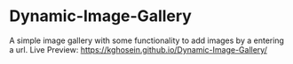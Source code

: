 # Dynamic-Image-Gallery
A simple image gallery with some functionality to add images by a entering a url.
Live Preview: https://kghosein.github.io/Dynamic-Image-Gallery/
